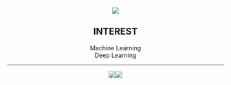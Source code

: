 



<div align="center">
 <img src="/Users/hwangseoyeon/Desktop/3-2/IMG_2266.PNG">
 <h2>INTEREST</h2>
Machine Learning<br/>
Deep Learning
 <hr/>
  <img src="https://img.shields.io/badge/Python-3776AB?style=flat&logo=Python&logoColor=white"/><img src="https://img.shields.io/badge/HTML5-E34F26?style=flat&logo=HTML5&logoColor=white"/>
</div>



